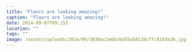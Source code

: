 ```yaml
---
title: "Floors are looking amazing!"
caption: "Floors are looking amazing!"
date: 2014-09-07T09:15Z
location: ""
tags: ""
image: /assets/uploads/2014/09/3038ac2e6bc6a55a58129cffc8193e26.jpg
---
```

